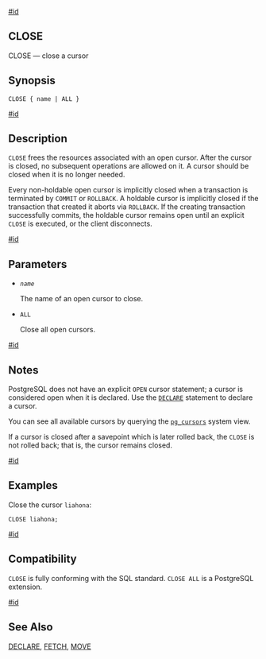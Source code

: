 [#id](#SQL-CLOSE)

## CLOSE

CLOSE — close a cursor

## Synopsis

```
CLOSE { name | ALL }
```

[#id](#id-1.9.3.50.6)

## Description

`CLOSE` frees the resources associated with an open cursor. After the cursor is closed, no subsequent operations are allowed on it. A cursor should be closed when it is no longer needed.

Every non-holdable open cursor is implicitly closed when a transaction is terminated by `COMMIT` or `ROLLBACK`. A holdable cursor is implicitly closed if the transaction that created it aborts via `ROLLBACK`. If the creating transaction successfully commits, the holdable cursor remains open until an explicit `CLOSE` is executed, or the client disconnects.

[#id](#id-1.9.3.50.7)

## Parameters

* *`name`*

  The name of an open cursor to close.

* `ALL`

  Close all open cursors.

[#id](#id-1.9.3.50.8)

## Notes

PostgreSQL does not have an explicit `OPEN` cursor statement; a cursor is considered open when it is declared. Use the [`DECLARE`](sql-declare) statement to declare a cursor.

You can see all available cursors by querying the [`pg_cursors`](view-pg-cursors) system view.

If a cursor is closed after a savepoint which is later rolled back, the `CLOSE` is not rolled back; that is, the cursor remains closed.

[#id](#id-1.9.3.50.9)

## Examples

Close the cursor `liahona`:

```
CLOSE liahona;
```

[#id](#id-1.9.3.50.10)

## Compatibility

`CLOSE` is fully conforming with the SQL standard. `CLOSE ALL` is a PostgreSQL extension.

[#id](#id-1.9.3.50.11)

## See Also

[DECLARE](sql-declare), [FETCH](sql-fetch), [MOVE](sql-move)